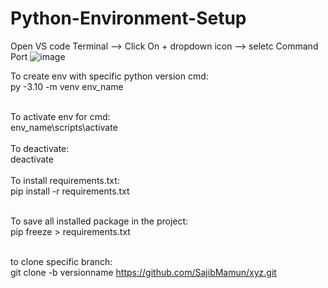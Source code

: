# Python-Environment-Setup

Open VS code Terminal --> Click On + dropdown icon --> seletc Command Port
![image](https://github.com/user-attachments/assets/fc441325-236f-4058-983d-9690009c7a9b)


To create env with specific python version cmd:
  <br/>
py -3.10 -m venv env_name
<br/>
<br/>

To activate env for cmd:
  <br/>
env_name\scripts\activate
<br/>
<br/>
To deactivate:
  <br/>
deactivate
<br/>
<br/>
To install requirements.txt:
  <br/>
pip install -r requirements.txt
<br/>
<br/>

To save all installed package in the project:
<br/>
pip freeze > requirements.txt
<br/><br/>


to clone specific branch:
<br/>
git clone -b versionname https://github.com/SajibMamun/xyz.git   </br></br>


